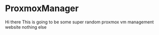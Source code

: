 # ProxmoxManager

Hi there 
This is going to be some super random proxmox vm management website
nothing else 